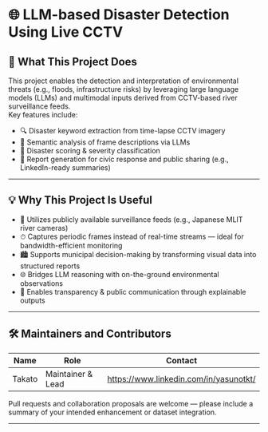 # 🌐 LLM-based Disaster Detection Using Live CCTV

## 📌 What This Project Does

This project enables the detection and interpretation of environmental threats (e.g., floods, infrastructure risks) by leveraging large language models (LLMs) and multimodal inputs derived from CCTV-based river surveillance feeds.  
Key features include:

- 🔍 Disaster keyword extraction from time-lapse CCTV imagery  
- 🧠 Semantic analysis of frame descriptions via LLMs  
- 🧮 Disaster scoring & severity classification  
- 📄 Report generation for civic response and public sharing (e.g., LinkedIn-ready summaries)

---

## 💡 Why This Project Is Useful

- 📸 Utilizes publicly available surveillance feeds (e.g., Japanese MLIT river cameras)  
- ⏱ Captures periodic frames instead of real-time streams — ideal for bandwidth-efficient monitoring  
- 🏙️ Supports municipal decision-making by transforming visual data into structured reports  
- 🌐 Bridges LLM reasoning with on-the-ground environmental observations  
- 🤝 Enables transparency & public communication through explainable outputs

---

## 🛠 Maintainers and Contributors

| Name     | Role              | Contact             |
|----------|-------------------|---------------------|
| Takato   | Maintainer & Lead | https://www.linkedin.com/in/yasunotkt/|

Pull requests and collaboration proposals are welcome — please include a summary of your intended enhancement or dataset integration.

---
